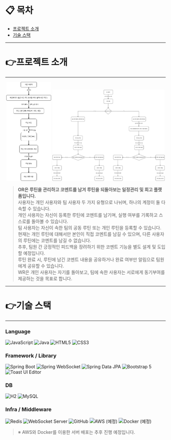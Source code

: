 # 📋 목차
- [프로젝트 소개](#프로젝트-소개)
- [기술 스택](#기술-스택)


---

# 👉프로젝트 소개

---
<p align="center">
  <img src="WR%20다이어그램.drawio.png" width="28%">
  <img src="팀%20사용자.drawio.png" width="70%">
</p>

> **OR은 루틴을 관리하고 코멘트를 남겨 루틴을 되돌아보는 일정관리 및 회고 플랫폼입니다.**  
> 사용자는 개인 사용자와 팀 사용자 두 가지 유형으로 나뉘며, 하나의 계정이 둘 다 속할 수 있습니다.  
> 개인 사용자는 자신이 등록한 루틴에 코멘트를 남기며, 실행 여부를 기록하고 스스로를 돌아볼 수 있습니다.  
> 팀 사용자는 자신이 속한 팀의 공동 루틴 또는 개인 루틴을 등록할 수 있습니다.    
> 현재는 개인 루틴에 대해서만 본인이 직접 코멘트를 남길 수 있으며, 다른 사용자의 루틴에는 코멘트를 남길 수 없습니다.  
> 추후, 팀원 간 긍정적인 피드백을 장려하기 위한 코멘트 기능을 별도 설계 및 도입할 예정입니다.  
> 루틴 완료 시, 루틴에 남긴 코멘트 내용을 공유하거나 완료 여부만 알림으로 팀원에게 공유할 수 있습니다.  
> WR은 개인 사용자는 자기를 돌아보고, 팀에 속한 사용자는 서로에게 동기부여를 제공하는 것을 목표로 합니다.

---

# 👉기술 스택

---

### Language
![JavaScript](https://img.shields.io/badge/JavaScript-%23323330.svg?style=for-the-badge&logo=javascript&logoColor=white)
![Java](https://img.shields.io/badge/Java-%23ED8B00.svg?style=for-the-badge&logo=openjdk&logoColor=white)
![HTML5](https://img.shields.io/badge/HTML5-E34F26?style=for-the-badge&logo=html5&logoColor=white)
![CSS3](https://img.shields.io/badge/CSS3-1572B6?style=for-the-badge&logo=css3&logoColor=white)

### Framework / Library
![Spring Boot](https://img.shields.io/badge/Spring%20Boot-6DB33F?style=for-the-badge&logo=springboot&logoColor=white)
![Spring WebSocket](https://img.shields.io/badge/Spring%20WebSocket-6DB33F?style=for-the-badge&logo=spring&logoColor=white)
![Spring Data JPA](https://img.shields.io/badge/Spring%20Data%20JPA-FF5722?style=for-the-badge&logo=spring&logoColor=white)
![Bootstrap 5](https://img.shields.io/badge/Bootstrap-7952B3?style=for-the-badge&logo=bootstrap&logoColor=white)
![Toast UI Editor](https://img.shields.io/badge/Toast%20UI%20Editor-2C3E50?style=for-the-badge&logo=toast&logoColor=white)


### DB
![H2](https://img.shields.io/badge/H2-005C84?style=for-the-badge&logo=h2&logoColor=white)
![MySQL](https://img.shields.io/badge/MySQL-black?&logo=mysql&logoColor=white)

### Infra / Middleware
![Redis](https://img.shields.io/badge/Redis-DC382D?style=for-the-badge&logo=redis&logoColor=white)
![WebSocket Server](https://img.shields.io/badge/WebSocket_Server-6DB33F?style=for-the-badge&logo=websocket&logoColor=white)
![GitHub](https://img.shields.io/badge/GitHub-181717?style=for-the-badge&logo=github&logoColor=white)
![AWS (예정)](https://img.shields.io/badge/AWS-232F3E?style=for-the-badge&logo=amazonaws&logoColor=white)
![Docker (예정)](https://img.shields.io/badge/Docker-2496ED?style=for-the-badge&logo=docker&logoColor=white)

> ※ AWS와 Docker를 이용한 서버 배포는 추후 진행 예정입니다.
